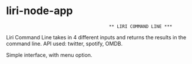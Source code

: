 # liri-node-app


                                           ** LIRI COMMAND LINE ***
                                           
                                           
                                           
                                      
Liri Command Line takes in 4 different inputs and returns the results in the command line. API used: twitter, spotify, OMDB.

Simple interface, with menu option. 
